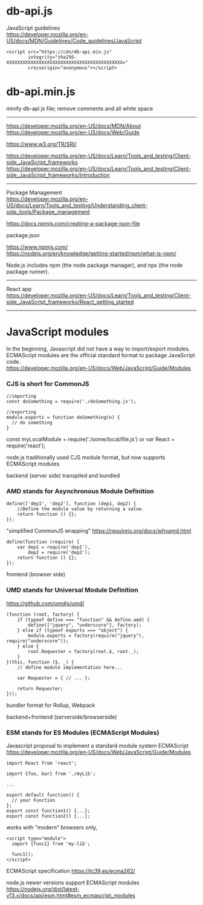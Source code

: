 
# db-api.js

JavaScript guidelines  
https://developer.mozilla.org/en-US/docs/MDN/Guidelines/Code_guidelines/JavaScript  

```
<script src="https://cdn/db-api.min.js"
        integrity="sha256-XXXXXXXXXXXXXXXXXXXXXXXXXXXXXXXXXXXXXXXXXXX="
        crossorigin="anonymous"></script>
```

# db-api.min.js
minify db-api js file; remove comments and all white space  


---  

https://developer.mozilla.org/en-US/docs/MDN/About   
https://developer.mozilla.org/en-US/docs/Web/Guide    

https://www.w3.org/TR/SRI/   

https://developer.mozilla.org/en-US/docs/Learn/Tools_and_testing/Client-side_JavaScript_frameworks    
https://developer.mozilla.org/en-US/docs/Learn/Tools_and_testing/Client-side_JavaScript_frameworks/Introduction    

---    

Package Management    
https://developer.mozilla.org/en-US/docs/Learn/Tools_and_testing/Understanding_client-side_tools/Package_management    

https://docs.npmjs.com/creating-a-package-json-file    

package.json    

https://www.npmjs.com/    
https://nodejs.org/en/knowledge/getting-started/npm/what-is-npm/       


Node.js includes npm (the node package manager), and npx (the node package runner).



---
React app    
https://developer.mozilla.org/en-US/docs/Learn/Tools_and_testing/Client-side_JavaScript_frameworks/React_getting_started


---

# JavaScript modules

In the beginning, Javascript did not have a way to import/export modules.  
ECMAScript modules are the official standard format to package JavaScript code.  
https://developer.mozilla.org/en-US/docs/Web/JavaScript/Guide/Modules  

### CJS is short for CommonJS
```
//importing 
const doSomething = require('./doSomething.js'); 

//exporting
module.exports = function doSomething(n) {
  // do something
}
```
const myLocalModule = require('./some/local/file.js') or var React = require('react'); 

node.js traditionally used CJS module format, but now supports ECMAScript modules

backend (server side) transpiled and bundled


### AMD stands for Asynchronous Module Definition
```
define(['dep1', 'dep2'], function (dep1, dep2) {
    //Define the module value by returning a value.
    return function () {};
});

```
"simplified CommonJS wrapping" https://requirejs.org/docs/whyamd.html
```
define(function (require) {
    var dep1 = require('dep1'),
        dep2 = require('dep2');
    return function () {};
});
```

frontend (browser side)


### UMD stands for Universal Module Definition  
https://github.com/umdjs/umd/  
```
(function (root, factory) {
    if (typeof define === "function" && define.amd) {
        define(["jquery", "underscore"], factory);
    } else if (typeof exports === "object") {
        module.exports = factory(require("jquery"), require("underscore"));
    } else {
        root.Requester = factory(root.$, root._);
    }
}(this, function ($, _) {
    // define module implementation here...

    var Requester = { // ... };

    return Requester;
}));
```

bundler format for Rollup, Webpack

backend+frontend (serverside/browserside)


### ESM stands for ES Modules (ECMAScript Modules)
Javascript proposal to implement a standard module system ECMAScript
https://developer.mozilla.org/en-US/docs/Web/JavaScript/Guide/Modules
```
import React from 'react';
```
```
import {foo, bar} from './myLib';

...

export default function() {
  // your Function
};
export const function1() {...};
export const function2() {...};
```

works with "modern" browsers only,
```
<script type="module">
  import {func1} from 'my-lib';

  func1();
</script>
```

ECMAScript specification 
https://tc39.es/ecma262/

node.js newer versions support ECMAScript modules  
https://nodejs.org/dist/latest-v13.x/docs/api/esm.html#esm_ecmascript_modules




